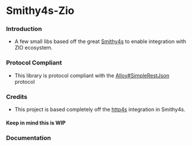 
# Smithy4s-Zio

### Introduction
- A few small libs based off the great [Smithy4s](https://disneystreaming.github.io/smithy4s/) to enable integration with ZIO ecosystem.

### Protocol Compliant
- This library is protocol compliant with the [Alloy#SimpleRestJson](https://github.com/disneystreaming/alloy) protocol 

### Credits
- This project is based completely off the [http4s](https://http4s.org/) integration in Smithy4s.

#### Keep in mind this is WIP

### Documentation


  
